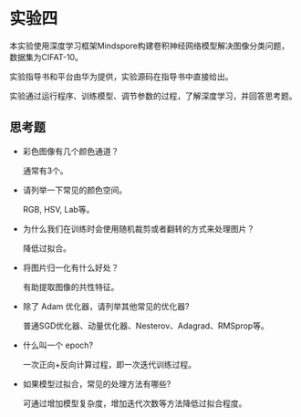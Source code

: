 # 实验四

本实验使用深度学习框架Mindspore构建卷积神经网络模型解决图像分类问题，数据集为CIFAT-10。

实验指导书和平台由华为提供，实验源码在指导书中直接给出。

实验通过运行程序、训练模型、调节参数的过程，了解深度学习，并回答思考题。

## 思考题

- 彩色图像有几个颜色通道？

    通常有3个。

- 请列举一下常见的颜色空间。

    RGB, HSV, Lab等。

- 为什么我们在训练时会使用随机裁剪或者翻转的方式来处理图片？

    降低过拟合。

- 将图片归一化有什么好处？

    有助提取图像的共性特征。

- 除了 Adam 优化器，请列举其他常见的优化器?

    普通SGD优化器、动量优化器、Nesterov、Adagrad、RMSprop等。

- 什么叫一个 epoch?

    一次正向+反向计算过程，即一次迭代训练过程。

- 如果模型过拟合，常见的处理方法有哪些?

    可通过增加模型复杂度，增加迭代次数等方法降低过拟合程度。
